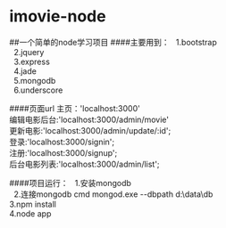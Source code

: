 # imovie-node	
##一个简单的node学习项目
####主要用到：
   1.bootstrap<br/>
   2.jquery<br/>
   3.express<br/>
   4.jade<br/>
   5.mongodb<br/>
   6.underscore<br/>
 
####页面url 
主页：'localhost:3000'<br/>
编辑电影后台:'localhost:3000/admin/movie'<br/>
更新电影:'localhost:3000/admin/update/:id';<br/>
登录:'localhost:3000/signin';<br/>
注册:'localhost:3000/signup';<br/>
后台电影列表:'localhost:3000/admin/list';<br/>
	
####项目运行：
   1.安装mongodb<br/>
   2.连接mongodb  cmd   mongod.exe --dbpath d:\data\db<br/>
   3.npm install <br/>
   4.node app<br/>
